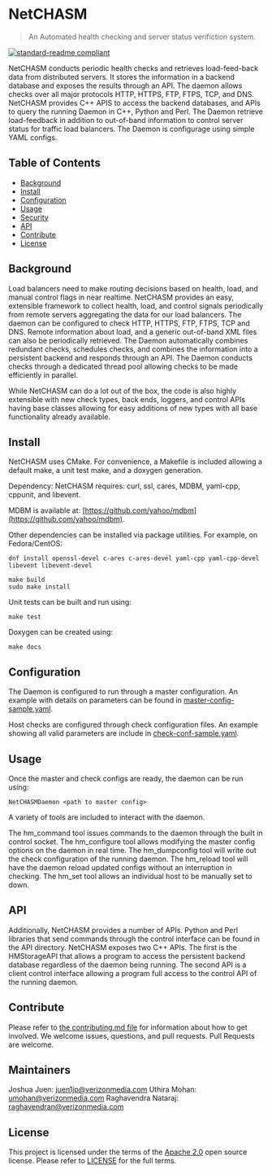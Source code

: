# NetCHASM
> An Automated health checking and server status verifiction system.

[![standard-readme compliant](https://img.shields.io/badge/readme%20style-standard-brightgreen.svg?style=flat-square)](https://github.com/RichardLitt/standard-readme)

NetCHASM conducts periodic health checks and retrieves load-feed-back data from distributed servers. It stores the information in a backend database and exposes the results through an API. The daemon allows checks over all major protocols HTTP, HTTPS, FTP, FTPS, TCP, and DNS. NetCHASM provides C++ APIS to access the backend databases, and APIs to query the running Daemon in C++, Python and Perl. The Daemon retrieve load-feedback in addition to out-of-band information to control server status for traffic load balancers. The Daemon is configurage using simple YAML configs.


## Table of Contents

- [Background](#background)
- [Install](#install)
- [Configuration](#configuration)
- [Usage](#usage)
- [Security](#security)
- [API](#api)
- [Contribute](#contribute)
- [License](#license)

## Background

Load balancers need to make routing decisions based on health, load, and manual control flags in near realtime. NetCHASM provides an easy, extensible framework to collect health, load, and control signals periodically from remote servers aggregating the data for our load balancers. The daemon can be configured to check HTTP, HTTPS, FTP, FTPS, TCP and DNS. Remote information about load, and a generic out-of-band XML files can also be periodically retrieved. The Daemon automatically combines redundant checks, schedules checks, and combines the information into a persistent backend and responds through an API. The Daemon conducts checks through a dedicated thread pool allowing checks to be made efficiently in parallel.

While NetCHASM can do a lot out of the box, the code is also highly extensible with new check types, back ends, loggers, and control APIs having base classes allowing for easy additions of new types with all base functionality already available. 

## Install

NetCHASM uses CMake. For convenience, a Makefile is included allowing a default make, a unit test make, and a doxygen generation. 

Dependency:
NetCHASM requires: curl, ssl, cares, MDBM, yaml-cpp, cppunit, and libevent. 

MDBM is available at: [https://github.com/yahoo/mdbm](https://github.com/yahoo/mdbm).

Other dependencies can be installed via package utilities.
For example, on Fedora/CentOS:

```
dnf install openssl-devel c-ares c-ares-devel yaml-cpp yaml-cpp-devel libevent libevent-devel

make build
sudo make install
```

Unit tests can be built and run using:
```
make test
```

Doxygen can be created using:
```
make docs
```


## Configuration
The Daemon is configured to run through a master configuration. An example with details on parameters can be found in [master-config-sample.yaml](master-config-sample.yaml).

Host checks are configured through check configuration files. An example showing all valid parameters are include in [check-conf-sample.yaml](check-conf-sample.yaml).

## Usage

Once the master and check configs are ready, the daemon can be run using:

```
NetCHASMDaemon <path to master config>
```

A variety of tools are included to interact with the daemon.

The hm_command tool issues commands to the daemon through the built in control socket. 
The hm_configure tool allows modifying the master config options on the daemon in real time.
The hm_dumpconfig tool will write out the check configuration of the running daemon.
The hm_reload tool will have the daemon reload updated configs without an interruption in checking.
The hm_set tool allows an individual host to be manually set to down.


## API

Additionally, NetCHASM provides a number of APIs. Python and Perl libraries that send commands through the control interface can be found in the API directory. NetCHASM exposes two C++ APIs. The first is the HMStorageAPI that allows a program to access the persistent backend database regardless of the daemon being running. The second API is a client control interface allowing a program full access to the control API of the running daemon.


## Contribute

Please refer to [the contributing.md file](Contributing.md) for information about how to get involved. We welcome issues, questions, and pull requests. Pull Requests are welcome.

## Maintainers
Joshua Juen: juen1jp@verizonmedia.com
Uthira Mohan: umohan@verizonmedia.com
Raghavendra Nataraj: raghavendran@verizonmedia.com

## License

This project is licensed under the terms of the [Apache 2.0](LICENSE-Apache-2.0) open source license. Please refer to [LICENSE](LICENSE) for the full terms.


